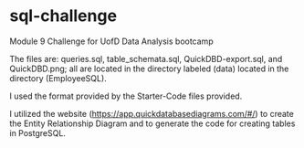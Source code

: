 # sql-challenge
Module 9 Challenge for UofD Data Analysis bootcamp

The files are: queries.sql, table_schemata.sql, QuickDBD-export.sql, and QuickDBD.png; all are located in the directory labeled (data) located in the directory (EmployeeSQL).

I used the format provided by the Starter-Code files provided.

I utilized the website (https://app.quickdatabasediagrams.com/#/) to create the Entity Relationship Diagram and to generate the code for creating tables in PostgreSQL.

